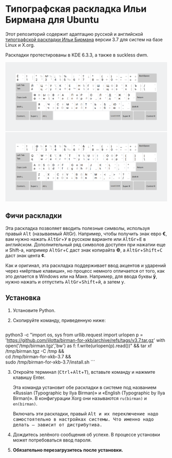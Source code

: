 # Типографская раскладка Ильи Бирмана для Ubuntu

Этот репозиторий содержит адаптацию русской и английской [типографской раскладки Ильи Бирмана](http://ilyabirman.ru/projects/typography-layout/) версии 3.7 для систем на базе Linux и X.org.

Раскладки протестированы в KDE 6.3.3, а также в suckless dwm.

![Снимок экрана](screenshots/rubirman.png)
![Снимок экрана](screenshots/enbirman.png)

## Фичи раскладки

Эта раскладка позволяет вводить полезные символы, используя правый <kbd>Alt</kbd> (называемый AltGr). Например, чтобы получить знак евро **€**, вам нужно нажать <kbd>AltGr</kbd>+<kbd>У</kbd> в русском варианте или <kbd>AltGr</kbd>+<kbd>E</kbd> в английском. Дополнительный ряд символов доступен при нажатии еще и Shift-а, например <kbd>AltGr</kbd>+<kbd>С</kbd> даст знак копирайта **©**, а <kbd>AltGr</kbd>+<kbd>Shift</kbd>+<kbd>С</kbd> даст знак цента **¢**.

Как и оригинал, эта раскладка поддерживает ввод акцентов и ударений через «мёртвые клавиши», но процесс немного отличается от того, как это делается в Windows или на Маке. Например, для ввода буквы **ў**, нужно нажать и отпустить <kbd>AltGr</kbd>+<kbd>Shift</kbd>+<kbd>й</kbd>, а затем <kbd>у</kbd>.

## Установка

1. Установите Python.

2. Скопируйте команду, приведенную ниже:

    ```bash
python3 -c "import os, sys
from urllib.request import urlopen
p = 'https://github.com/jilotta/birman-for-xkb/archive/refs/tags/v3.7.tar.gz'
with open('/tmp/birman.tgz','bw') as f: f.write(urlopen(p).read())" &&
tar xf /tmp/birman.tgz -C /tmp && \
cd /tmp/birman-for-xkb-3.7 && \
sudo /tmp/birman-for-xkb-3.7/install.sh
    ```

3. Откройте терминал (<kbd>Ctrl</kbd>+<kbd>Alt</kbd>+<kbd>T</kbd>), вставьте команду и нажмите клавишу Enter.

    Эта команда установит обе раскладки в системе под названием «Russian (Typographic by Ilya Birman)» и «English (Typographic by Ilya Birman)». В конфигурации Xorg они называются `ru(birman)` и `en(birman)`.
    
    Включать эти раскладки, правый <kbd>Alt<kbd> и их переключение надо самостоятельно в настройках системы. Что именно надо делать — зависит от дистрибутива.

4. Дождитесь зелёного сообщения об успехе. В процессе установки может потребоваться ввод пароля.

5. **Обязательно перезагрузитесь после установки.**
